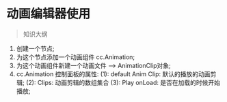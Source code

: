 # 动画编辑器使用

> 知识大纲
1. 创建一个节点;
2. 为这个节点添加一个动画组件 cc.Animation;
3. 为这个动画组件新建一个动画文件 --> AnimationClip对象;
4. cc.Animation 控制面板的属性:
     (1): default Anim Clip: 默认的播放的动画剪辑;
     (2): Clips: 动画剪辑的数组集合
     (3): Play onLoad: 是否在加载的时候开始播放;

